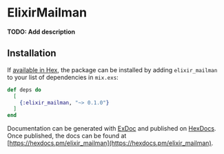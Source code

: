 # ElixirMailman

**TODO: Add description**

## Installation

If [available in Hex](https://hex.pm/docs/publish), the package can be installed
by adding `elixir_mailman` to your list of dependencies in `mix.exs`:

```elixir
def deps do
  [
    {:elixir_mailman, "~> 0.1.0"}
  ]
end
```

Documentation can be generated with [ExDoc](https://github.com/elixir-lang/ex_doc)
and published on [HexDocs](https://hexdocs.pm). Once published, the docs can
be found at [https://hexdocs.pm/elixir_mailman](https://hexdocs.pm/elixir_mailman).

